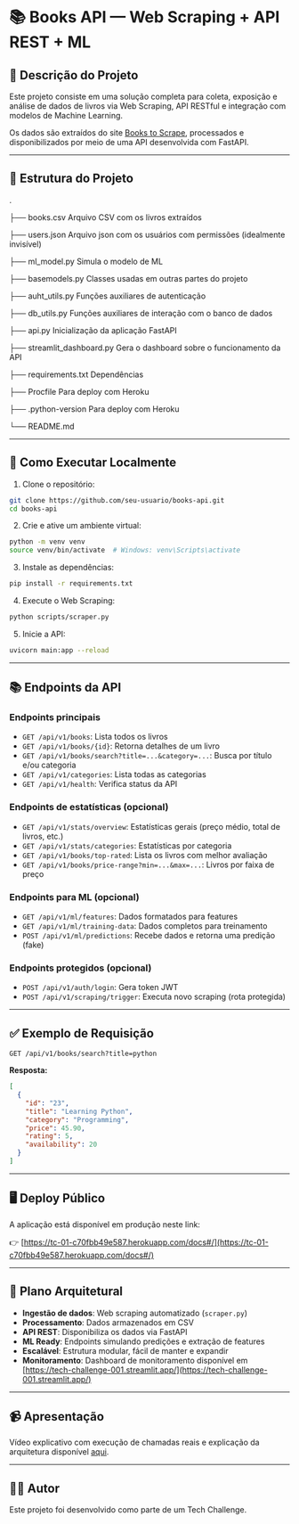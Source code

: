 # 📚 Books API — Web Scraping + API REST + ML

## 📝 Descrição do Projeto

Este projeto consiste em uma solução completa para coleta, exposição e análise de dados de livros via Web Scraping, API RESTful e integração com modelos de Machine Learning.

Os dados são extraídos do site [Books to Scrape](https://books.toscrape.com/), processados e disponibilizados por meio de uma API desenvolvida com FastAPI.

---

## 🔧 Estrutura do Projeto

.

├── books.csv                 Arquivo CSV com os livros extraídos

├── users.json                Arquivo json com os usuários com permissões (idealmente invisível)

├── ml_model.py               Simula o modelo de ML

├── basemodels.py             Classes usadas em outras partes do projeto

├── auht_utils.py             Funções auxiliares de autenticação

├── db_utils.py               Funções auxiliares de interação com o banco de dados

├── api.py                    Inicialização da aplicação FastAPI

├── streamlit_dashboard.py    Gera o dashboard sobre o funcionamento da API

├── requirements.txt          Dependências

├── Procfile                  Para deploy com Heroku

├── .python-version           Para deploy com Heroku

└── README.md

---

## 🚀 Como Executar Localmente

1. Clone o repositório:
```bash
git clone https://github.com/seu-usuario/books-api.git
cd books-api
```

2. Crie e ative um ambiente virtual:
```bash
python -m venv venv
source venv/bin/activate  # Windows: venv\Scripts\activate
```

3. Instale as dependências:
```bash
pip install -r requirements.txt
```

4. Execute o Web Scraping:
```bash
python scripts/scraper.py
```

5. Inicie a API:
```bash
uvicorn main:app --reload
```

---

## 📚 Endpoints da API

### Endpoints principais

- `GET /api/v1/books`: Lista todos os livros
- `GET /api/v1/books/{id}`: Retorna detalhes de um livro
- `GET /api/v1/books/search?title=...&category=...`: Busca por título e/ou categoria
- `GET /api/v1/categories`: Lista todas as categorias
- `GET /api/v1/health`: Verifica status da API

### Endpoints de estatísticas (opcional)

- `GET /api/v1/stats/overview`: Estatísticas gerais (preço médio, total de livros, etc.)
- `GET /api/v1/stats/categories`: Estatísticas por categoria
- `GET /api/v1/books/top-rated`: Lista os livros com melhor avaliação
- `GET /api/v1/books/price-range?min=...&max=...`: Livros por faixa de preço

### Endpoints para ML (opcional)

- `GET /api/v1/ml/features`: Dados formatados para features
- `GET /api/v1/ml/training-data`: Dados completos para treinamento
- `POST /api/v1/ml/predictions`: Recebe dados e retorna uma predição (fake)

### Endpoints protegidos (opcional)

- `POST /api/v1/auth/login`: Gera token JWT
- `POST /api/v1/scraping/trigger`: Executa novo scraping (rota protegida)

---

## ✅ Exemplo de Requisição

```http
GET /api/v1/books/search?title=python
```

**Resposta:**
```json
[
  {
    "id": "23",
    "title": "Learning Python",
    "category": "Programming",
    "price": 45.90,
    "rating": 5,
    "availability": 20
  }
]
```

---

## 🖥️ Deploy Público

A aplicação está disponível em produção neste link:

👉 [https://tc-01-c70fbb49e587.herokuapp.com/docs#/](https://tc-01-c70fbb49e587.herokuapp.com/docs#/) 

---

## 🧠 Plano Arquitetural

- **Ingestão de dados**: Web scraping automatizado (`scraper.py`)
- **Processamento**: Dados armazenados em CSV
- **API REST**: Disponibiliza os dados via FastAPI
- **ML Ready**: Endpoints simulando predições e extração de features
- **Escalável**: Estrutura modular, fácil de manter e expandir
- **Monitoramento**: Dashboard de monitoramento disponível em [https://tech-challenge-001.streamlit.app/](https://tech-challenge-001.streamlit.app/)

---

## 📹 Apresentação

Vídeo explicativo com execução de chamadas reais e explicação da arquitetura disponível [aqui](#).

---

## 👨‍🔧 Autor

Este projeto foi desenvolvido como parte de um Tech Challenge.
